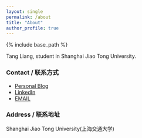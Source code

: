 ```yaml
---
layout: single
permalink: /about
title: "About"
author_profile: true
---
```


{% include base_path %}

Tang Liang, student in Shanghai Jiao Tong University.


### Contact / 联系方式
<ul class='pager about_ul'>
    <li><a href="http://shinytang6.github.io/">Personal Blog</a> </li>
    <li><a href="https://www.linkedin.com/in/liang-tang-b27217133/">LinkedIn</a> </li>
    <li><a href="mailto:1074461480@qq.com">EMAIL</a> </li>
    
</ul>


### Address / 联系地址

Shanghai Jiao Tong University(上海交通大学)


